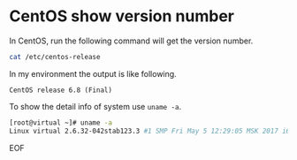 # CentOS show version number
In CentOS, run the following command will get the version number.
```bash
cat /etc/centos-release
```
In my environment the output is like following.
```
CentOS release 6.8 (Final)
```

To show the detail info of system use `uname -a`.
```bash
[root@virtual ~]# uname -a
Linux virtual 2.6.32-042stab123.3 #1 SMP Fri May 5 12:29:05 MSK 2017 i686 i686 i386 GNU/Linux
```

EOF